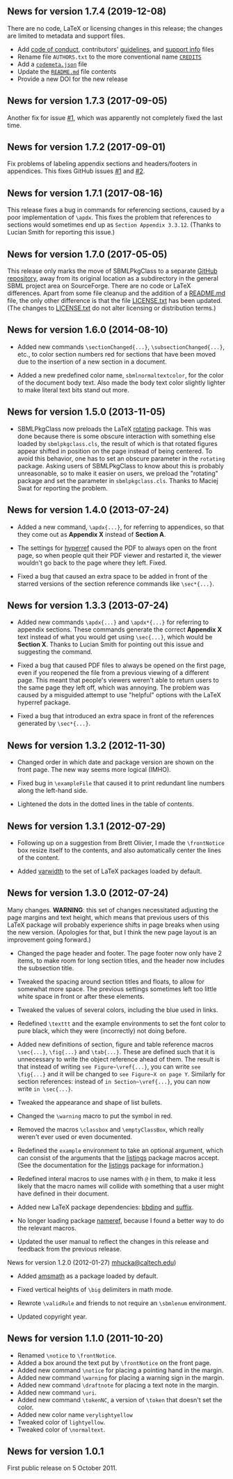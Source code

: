News for version 1.7.4 (2019-12-08)
-----------------------------------

There are no code, LaTeX or licensing changes in this release; the changes are limited to metadata and support files.

* Add [code of conduct](CODE_OF_CONDUCT.md), contributors' [guidelines](CONTRIBUTING.md), and [support info](SUPPORT.md) files
* Rename file `AUTHORS.txt` to the more conventional name [`CREDITS`](CREDITS)
* Add a [`codemeta.json`](codemeta.json) file
* Update the [`README.md`](README.md) file contents
* Provide a new DOI for the new release

News for version 1.7.3 (2017-09-05)
----------------------------------

Another fix for issue [#1](https://github.com/sbmlteam/sbmlpkgspec/issues/1), which was apparently not completely fixed the last time.

News for version 1.7.2 (2017-09-01)
----------------------------------

Fix problems of labeling appendix sections and headers/footers in appendices.  This fixes GitHub issues [#1](https://github.com/sbmlteam/sbmlpkgspec/issues/1) and [#2](https://github.com/sbmlteam/sbmlpkgspec/issues/2).


News for version 1.7.1 (2017-08-16)
-----------------------------------

This release fixes a bug in commands for referencing sections, caused by a poor implementation of `\apdx`. This fixes the problem that references to sections would sometimes end up as `Section Appendix 3.3.12`.  (Thanks to Lucian Smith for reporting this issue.)


News for version 1.7.0 (2017-05-05)
-----------------------------------

This release only marks the move of SBMLPkgClass to a separate [GitHub repository](https://github.com/sbmlteam/sbmlpkgspec), away from its original location as a subdirectory in the general SBML project area on SourceForge.  There are no code or LaTeX differences.  Apart from some file cleanup and the addition of a [README.md](README.md) file, the only other difference is that the file [LICENSE.txt](LICENSE.txt) has been updated. (The changes to [LICENSE.txt](LICENSE.txt) do not alter licensing or distribution terms.)

News for version 1.6.0 (2014-08-10)
-----------------------------------

* Added new commands `\sectionChanged{...}`, `\subsectionChanged{...}`, etc., to color section numbers red for sections that have been moved due to the insertion of a new section in a document.

* Added a new predefined color name, `sbmlnormaltextcolor`, for the color of the document body text.  Also made the body text color slightly lighter to make literal text bits stand out more.

News for version 1.5.0 (2013-11-05)
-----------------------------------

* SBMLPkgClass now preloads the LaTeX [rotating](https://www.ctan.org/pkg/rotating?lang=en) package.  This was done because there is some obscure interaction with something else loaded by `sbmlpkgclass.cls`, the result of which is that rotated figures appear shifted in position on the page instead of being centered.  To avoid this behavior, one has to set an obscure parameter in the `rotating` package.  Asking users of SBMLPkgClass to know about this is probably unreasonable, so to make it easier on users, we preload the "rotating" package and set the parameter in `sbmlpkgclass.cls`.  Thanks to Maciej Swat for reporting the problem.

News for version 1.4.0 (2013-07-24)
-----------------------------------

* Added a new command, `\apdx{...}`, for referring to appendices, so that they come out as **Appendix X** instead of **Section A**.

* The settings for [hyperref](https://www.ctan.org/pkg/hyperref?lang=en) caused the PDF to always open on the front page, so when people quit their PDF viewer and restarted it, the viewer wouldn't go back to the page where they left.  Fixed.

* Fixed a bug that caused an extra space to be added in front of the starred versions of the section reference commands like `\sec*{...}`.

News for version 1.3.3 (2013-07-24)
-----------------------------------

* Added new commands `\apdx{...}` and `\apdx*{...}` for referring to appendix sections.  These commands generate the correct **Appendix X** text instead of what you would get using `\sec{...}`, which would be **Section X**.  Thanks to Lucian Smith for pointing out this issue and suggesting the command.

* Fixed a bug that caused PDF files to always be opened on the first page, even if you reopened the file from a previous viewing of a different page.  This meant that people's viewers weren't able to return users to the same page they left off, which was annoying.  The problem was caused by a misguided attempt to use "helpful" options with the LaTeX hyperref package.

* Fixed a bug that introduced an extra space in front of the references generated by `\sec*{...}`.

News for version 1.3.2 (2012-11-30)
-----------------------------------

* Changed order in which date and package version are shown on the front page.  The new way seems more logical (IMHO).

* Fixed bug in `\exampleFile` that caused it to print redundant line numbers along the left-hand side.

* Lightened the dots in the dotted lines in the table of contents.

News for version 1.3.1 (2012-07-29)
-----------------------------------

* Following up on a suggestion from Brett Olivier, I made the `\frontNotice` box resize itself to the contents, and also automatically center the lines of the content.

* Added [varwidth](https://www.ctan.org/pkg/varwidth?lang=en) to the set of LaTeX packages loaded by default.

News for version 1.3.0 (2012-07-24)
-----------------------------------

Many changes.  **WARNING**: this set of changes necessitated adjusting the page margins and text height, which means that previous users of this LaTeX package will probably experience shifts in page breaks when using the new version.  (Apologies for that, but I think the new page layout is an improvement going forward.)

* Changed the page header and footer.  The page footer now only have 2 items, to make room for long section titles, and the header now includes the subsection title.

* Tweaked the spacing around section titles and floats, to allow for somewhat more space.  The previous settings sometimes left too little white space in front or after these elements.

* Tweaked the values of several colors, including the blue used in links.

* Redefined `\texttt` and the example environments to set the font color to pure black, which they were (incorrectly) not doing before.
 
* Added new definitions of section, figure and table reference macros `\sec{...}`, `\fig{...}` and `\tab{...}`.  These are defined such that it is unnecessary to write the object reference ahead of them.  The result is that instead of writing `see Figure~\vref{...}`, you can write `see \fig{...}` and it will be changed to `see Figure~X on page Y`.  Similarly for section references: instead of `in Section~\vref{...}`, you can now write `in \sec{...}`.

* Tweaked the appearance and shape of list bullets.

* Changed the `\warning` macro to put the symbol in red.

* Removed the macros `\classbox` and `\emptyClassBox`, which really weren't ever used or even documented.

* Redefined the `example` environment to take an optional argument, which can consist of the arguments that the [listings](https://www.ctan.org/pkg/listings?lang=en) package macros accept.  (See the documentation for the [listings](https://www.ctan.org/pkg/listings?lang=en) package for information.)

* Redefined interal macros to use names with `@` in them, to make it less likely that the macro names will collide with something that a user might have defined in their document.

* Added new LaTeX package dependencies: [bbding](https://www.ctan.org/pkg/bbding) and [suffix](https://www.ctan.org/pkg/suffix?lang=en).

* No longer loading package [nameref](https://www.ctan.org/pkg/nameref?lang=en), because I found a better way to do the relevant macros.

* Updated the user manual to reflect the changes in this release and feedback from the previous release.


News for version 1.2.0 (2012-01-27) <mhucka@caltech.edu>)

* Added [amsmath](https://www.ctan.org/pkg/amsmath?lang=en) as a package loaded by default.

* Fixed vertical heights of `\big` delimiters in math mode.

* Rewrote `\validRule` and friends to not require an `\sbmlenum` environment.

* Updated copyright year.


News for version 1.1.0 (2011-10-20)
-----------------------------------

* Renamed `\notice` to `\frontNotice`.
* Added a box around the text put by `\frontNotice` on the front page.
* Added new command `\notice` for placing a pointing hand in the margin.
* Added new command `\warning` for placing a warning sign in the margin.
* Added new command `\draftnote` for placing a text note in the margin.
* Added new command `\uri`.
* Added new command `\tokenNC`, a version of `\token` that doesn't set the color.
* Added new color name `verylightyellow`
* Tweaked color of `lightyellow`.
* Tweaked color of `\normaltext`.


News for version 1.0.1
----------------------

First public release on 5 October 2011.

